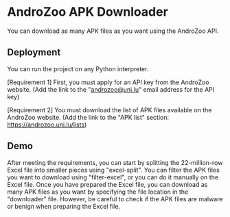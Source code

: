 
# AndroZoo APK Downloader

You can download as many APK files as you want using the AndroZoo API.

## Deployment

You can run the project on any Python interpreter.


[Requirement 1] First, you must apply for an API key from the AndroZoo website. (Add the link to the "androzoo@uni.lu" email address for the API key)

[Requirement 2] You must download the list of APK files available on the AndroZoo website. (Add the link to the "APK list" section: https://androzoo.uni.lu/lists)

## Demo

After meeting the requirements, you can start by splitting the 22-million-row Excel file into smaller pieces using "excel-split". You can filter the APK files you want to download using "filter-excel", or you can do it manually on the Excel file. Once you have prepared the Excel file, you can download as many APK files as you want by specifying the file location in the "downloader" file. However, be careful to check if the APK files are malware or benign when preparing the Excel file.

